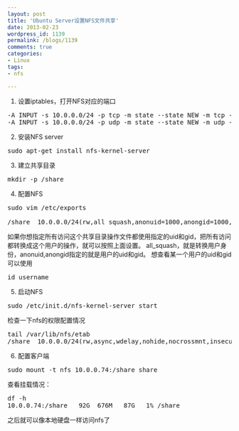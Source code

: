 ```yaml
---
layout: post
title: 'Ubuntu Server设置NFS文件共享'
date: 2013-02-23
wordpress_id: 1139
permalink: /blogs/1139
comments: true
categories:
- Linux
tags:
- nfs

---
```

1. 设置iptables，打开NFS对应的端口
<pre class="prettyprint linenums">
-A INPUT -s 10.0.0.0/24 -p tcp -m state --state NEW -m tcp --dport 2049 -j ACCEPT
-A INPUT -s 10.0.0.0/24 -p udp -m state --state NEW -m udp --dport 2049 -j ACCEPT
</pre>

2. 安装NFS server
<pre class="prettyprint linenums">
sudo apt-get install nfs-kernel-server
</pre>

3. 建立共享目录
<pre class="prettyprint linenums">
mkdir -p /share
</pre>

4. 配置NFS
<pre class="prettyprint linenums">
sudo vim /etc/exports 

/share	10.0.0.0/24(rw,all_squash,anonuid=1000,anongid=1000,nohide,insecure,no_subtree_check,async)
</pre>
如果你想指定所有访问这个共享目录操作文件都使用指定的uid和gid，把所有访问都转换成这个用户的操作，就可以按照上面设置。 all_squash，就是转换用户身份，anonuid,anongid指定的就是用户的uid和gid。
想查看某一个用户的uid和gid可以使用
<pre class="prettyprint linenums">
id username
</pre>

5. 启动NFS
<pre class="prettyprint linenums">
sudo /etc/init.d/nfs-kernel-server start
</pre>
检查一下nfs的权限配置情况
<pre class="prettyprint linenums">
tail /var/lib/nfs/etab 
/share	10.0.0.0/24(rw,async,wdelay,nohide,nocrossmnt,insecure,root_squash,all_squash,no_subtree_check,secure_locks,acl,anonuid=100,anongid=100)
</pre>

6. 配置客户端
<pre class="prettyprint linenums">
sudo mount -t nfs 10.0.0.74:/share share
</pre>
查看挂载情况：
<pre class="prettyprint linenums">
df -h
10.0.0.74:/share   92G  676M   87G   1% /share
</pre>

之后就可以像本地硬盘一样访问nfs了

